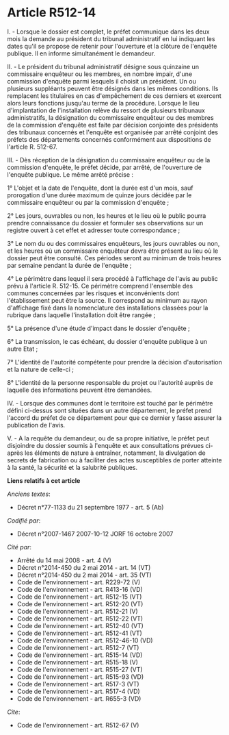 # Article R512-14

I. - Lorsque le dossier est complet, le préfet communique dans les deux mois la demande au président du tribunal
administratif en lui indiquant les dates qu'il se propose de retenir pour l'ouverture et la clôture de l'enquête publique. Il
en informe simultanément le demandeur.

II. - Le président du tribunal administratif désigne sous quinzaine un commissaire enquêteur ou les membres, en nombre
impair, d'une commission d'enquête parmi lesquels il choisit un président. Un ou plusieurs suppléants peuvent être désignés
dans les mêmes conditions. Ils remplacent les titulaires en cas d'empêchement de ces derniers et exercent alors leurs
fonctions jusqu'au terme de la procédure. Lorsque le lieu d'implantation de l'installation relève du ressort de plusieurs
tribunaux administratifs, la désignation du commissaire enquêteur ou des membres de la commission d'enquête est faite par
décision conjointe des présidents des tribunaux concernés et l'enquête est organisée par arrêté conjoint des préfets des
départements concernés conformément aux dispositions de l'article R. 512-67.

III. - Dès réception de la désignation du commissaire enquêteur ou de la commission d'enquête, le préfet décide, par arrêté,
de l'ouverture de l'enquête publique. Le même arrêté précise :

1° L'objet et la date de l'enquête, dont la durée est d'un mois, sauf prorogation d'une durée maximum de quinze jours décidée
par le commissaire enquêteur ou par la commission d'enquête ;

2° Les jours, ouvrables ou non, les heures et le lieu où le public pourra prendre connaissance du dossier et formuler ses
observations sur un registre ouvert à cet effet et adresser toute correspondance ;

3° Le nom du ou des commissaires enquêteurs, les jours ouvrables ou non, et les heures où un commissaire enquêteur devra être
présent au lieu où le dossier peut être consulté. Ces périodes seront au minimum de trois heures par semaine pendant la durée
de l'enquête ;

4° Le périmètre dans lequel il sera procédé à l'affichage de l'avis au public prévu à l'article R. 512-15. Ce périmètre
comprend l'ensemble des communes concernées par les risques et inconvénients dont l'établissement peut être la source. Il
correspond au minimum au rayon d'affichage fixé dans la nomenclature des installations classées pour la rubrique dans
laquelle l'installation doit être rangée ;

5° La présence d'une étude d'impact dans le dossier d'enquête ;

6° La transmission, le cas échéant, du dossier d'enquête publique à un autre Etat ;

7° L'identité de l'autorité compétente pour prendre la décision d'autorisation et la nature de celle-ci ;

8° L'identité de la personne responsable du projet ou l'autorité auprès de laquelle des informations peuvent être demandées.

IV. - Lorsque des communes dont le territoire est touché par le périmètre défini ci-dessus sont situées dans un autre
département, le préfet prend l'accord du préfet de ce département pour que ce dernier y fasse assurer la publication de
l'avis.

V. - A la requête du demandeur, ou de sa propre initiative, le préfet peut disjoindre du dossier soumis à l'enquête et aux
consultations prévues ci-après les éléments de nature à entraîner, notamment, la divulgation de secrets de fabrication ou à
faciliter des actes susceptibles de porter atteinte à la santé, la sécurité et la salubrité publiques.

**Liens relatifs à cet article**

_Anciens textes_:

  - Décret n°77-1133 du 21 septembre 1977 - art. 5 (Ab)

_Codifié par_:

  - Décret n°2007-1467 2007-10-12 JORF 16 octobre 2007

_Cité par_:

  - Arrêté du 14 mai 2008 - art. 4 (V)
  - Décret n°2014-450 du 2 mai 2014 - art. 14 (VT)
  - Décret n°2014-450 du 2 mai 2014 - art. 35 (VT)
  - Code de l'environnement - art. R229-72 (V)
  - Code de l'environnement - art. R413-16 (VD)
  - Code de l'environnement - art. R512-15 (VT)
  - Code de l'environnement - art. R512-20 (VT)
  - Code de l'environnement - art. R512-21 (V)
  - Code de l'environnement - art. R512-22 (VT)
  - Code de l'environnement - art. R512-40 (VT)
  - Code de l'environnement - art. R512-41 (VT)
  - Code de l'environnement - art. R512-46-10 (VD)
  - Code de l'environnement - art. R512-7 (VT)
  - Code de l'environnement - art. R515-14 (VD)
  - Code de l'environnement - art. R515-18 (V)
  - Code de l'environnement - art. R515-27 (VT)
  - Code de l'environnement - art. R515-93 (VD)
  - Code de l'environnement - art. R517-3 (VT)
  - Code de l'environnement - art. R517-4 (VD)
  - Code de l'environnement - art. R655-3 (VD)

_Cite_:

  - Code de l'environnement - art. R512-67 (V)
